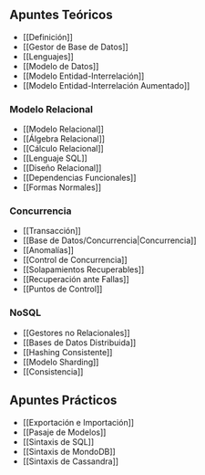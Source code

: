 ## Apuntes Teóricos

- [[Definición]]
- [[Gestor de Base de Datos]]
- [[Lenguajes]]
- [[Modelo de Datos]]
- [[Modelo Entidad-Interrelación]]
- [[Modelo Entidad-Interrelación Aumentado]]

### Modelo Relacional

- [[Modelo Relacional]]
- [[Álgebra Relacional]]
- [[Cálculo Relacional]]
- [[Lenguaje SQL]]
- [[Diseño Relacional]]
- [[Dependencias Funcionales]]
- [[Formas Normales]]

### Concurrencia

- [[Transacción]]
- [[Base de Datos/Concurrencia|Concurrencia]]
- [[Anomalías]]
- [[Control de Concurrencia]]
- [[Solapamientos Recuperables]]
- [[Recuperación ante Fallas]]
- [[Puntos de Control]]

### NoSQL

- [[Gestores no Relacionales]]
- [[Bases de Datos Distribuida]]
- [[Hashing Consistente]]
- [[Modelo Sharding]]
- [[Consistencia]]

## Apuntes Prácticos

- [[Exportación e Importación]]
- [[Pasaje de Modelos]]
- [[Sintaxis de SQL]]
- [[Sintaxis de MondoDB]]
- [[Sintaxis de Cassandra]]
